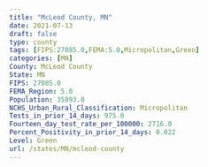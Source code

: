```yaml
---
title: "McLeod County, MN"
date: 2021-07-13
draft: false
type: county
tags: [FIPS:27085.0,FEMA:5.0,Micropolitan,Green]
categories: [MN]
County: McLeod County
State: MN
FIPS: 27085.0
FEMA_Region: 5.0
Population: 35893.0
NCHS_Urban_Rural_Classification: Micropolitan
Tests_in_prior_14_days: 975.0
Fourteen_day_test_rate_per_100000: 2716.0
Percent_Positivity_in_prior_14_days: 0.022
Level: Green
url: /states/MN/mcleod-county
---
```



